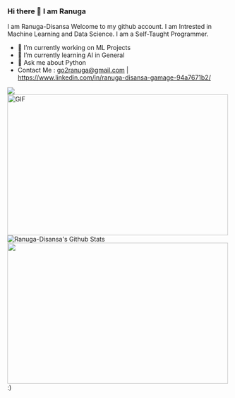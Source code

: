 ### Hi there 👋 I am Ranuga
I am Ranuga-Disansa Welcome to my github account.
I am Intrested in Machine Learning and Data Science.
I am a Self-Taught Programmer.
- 🔭 I’m currently working on ML Projects
- 🌱 I’m currently learning AI in General
- 💬 Ask me about Python
- Contact Me : go2ranuga@gmail.com | https://www.linkedin.com/in/ranuga-disansa-gamage-94a7671b2/
<img align="center" src="https://github-readme-stats.vercel.app/api/top-langs/?username=Programmer-RD" />
<img align="center" alt="GIF" src="https://github.com/abhisheknaiidu/abhisheknaiidu/blob/master/code.gif?raw=true" width="500" height="320" />
<img align="center" src="https://github-readme-stats.vercel.app/api?username=Programmer-RD&show_icons=true&hide_border=true" alt="Ranuga-Disansa's Github Stats">
<img align="center" src="https://media.tenor.com/images/4706603d96f302497a3174eb49a766e7/tenor.gif" width="500" height="320">
:)
